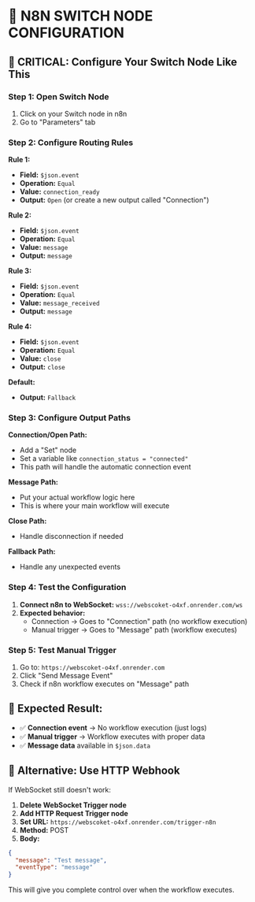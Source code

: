 # 🎯 N8N SWITCH NODE CONFIGURATION

## 🚨 **CRITICAL: Configure Your Switch Node Like This**

### **Step 1: Open Switch Node**
1. Click on your Switch node in n8n
2. Go to "Parameters" tab

### **Step 2: Configure Routing Rules**

**Rule 1:**
- **Field:** `$json.event`
- **Operation:** `Equal`
- **Value:** `connection_ready`
- **Output:** `Open` (or create a new output called "Connection")

**Rule 2:**
- **Field:** `$json.event`
- **Operation:** `Equal`
- **Value:** `message`
- **Output:** `message`

**Rule 3:**
- **Field:** `$json.event`
- **Operation:** `Equal`
- **Value:** `message_received`
- **Output:** `message`

**Rule 4:**
- **Field:** `$json.event`
- **Operation:** `Equal`
- **Value:** `close`
- **Output:** `close`

**Default:**
- **Output:** `Fallback`

### **Step 3: Configure Output Paths**

**Connection/Open Path:**
- Add a "Set" node
- Set a variable like `connection_status = "connected"`
- This path will handle the automatic connection event

**Message Path:**
- Put your actual workflow logic here
- This is where your main workflow will execute

**Close Path:**
- Handle disconnection if needed

**Fallback Path:**
- Handle any unexpected events

### **Step 4: Test the Configuration**

1. **Connect n8n to WebSocket:** `wss://webscoket-o4xf.onrender.com/ws`
2. **Expected behavior:**
   - Connection → Goes to "Connection" path (no workflow execution)
   - Manual trigger → Goes to "Message" path (workflow executes)

### **Step 5: Test Manual Trigger**

1. Go to: `https://webscoket-o4xf.onrender.com`
2. Click "Send Message Event"
3. Check if n8n workflow executes on "Message" path

## 🎉 **Expected Result:**

- ✅ **Connection event** → No workflow execution (just logs)
- ✅ **Manual trigger** → Workflow executes with proper data
- ✅ **Message data** available in `$json.data`

## 🔧 **Alternative: Use HTTP Webhook**

If WebSocket still doesn't work:

1. **Delete WebSocket Trigger node**
2. **Add HTTP Request Trigger node**
3. **Set URL:** `https://webscoket-o4xf.onrender.com/trigger-n8n`
4. **Method:** POST
5. **Body:**
```json
{
  "message": "Test message",
  "eventType": "message"
}
```

This will give you complete control over when the workflow executes.
